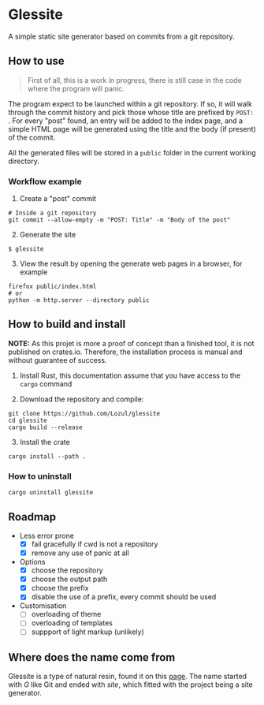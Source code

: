# Glessite

A simple static site generator based on commits from a git repository.

## How to use

> First of all, this is a work in progress, there is still case in the code
> where the program will panic.

The program expect to be launched within a git repository.
If so, it will walk through the commit history and pick those whose title are
prefixed by `POST: `.
For every "post" found, an entry will be added to the index page, and a simple
HTML page will be generated using the title and the body (if present) of the
commit.

All the generated files will be stored in a `public` folder in the current
working directory.

### Workflow example

1. Create a "post" commit

```
# Inside a git repository
git commit --allow-empty -m "POST: Title" -m "Body of the post"
```

2. Generate the site

```
$ glessite
```

3. View the result by opening the generate web pages in a browser, for example

```
firefox public/index.html
# or
python -m http.server --directory public
```

## How to build and install

**NOTE:** As this projet is more a proof of concept than a finished tool, it is
not published on crates.io.
Therefore, the installation process is manual and without guarantee of success.

1. Install Rust, this documentation assume that you have access to the `cargo`
   command

2. Download the repository and compile:

```
git clone https://github.com/Lozul/glessite
cd glessite
cargo build --release
```

3. Install the crate

```
cargo install --path .
```

### How to uninstall

```
cargo uninstall glessite
```

## Roadmap

- Less error prone
    - [x] fail gracefully if cwd is not a repository
    - [x] remove any use of panic at all
- Options
    - [x] choose the repository
    - [x] choose the output path
    - [x] choose the prefix
    - [x] disable the use of a prefix, every commit should be used
- Customisation
    - [ ] overloading of theme
    - [ ] overloading of templates
    - [ ] suppport of light markup (unlikely)

## Where does the name come from

Glessite is a type of natural resin, found it on this
[page](https://en.wikipedia.org/wiki/List_of_minerals).
The name started with _G_ like Git and ended with _site_, which fitted with the
project being a site generator.
